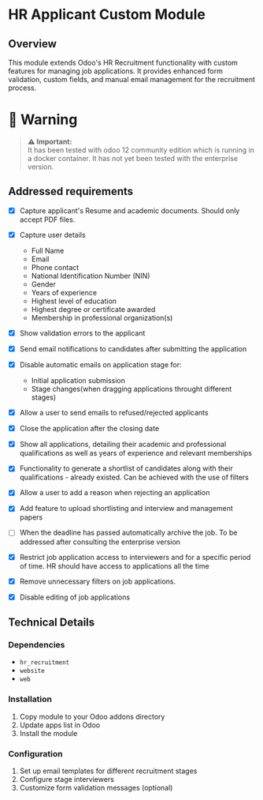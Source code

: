 # HR Applicant Custom Module

## Overview
This module extends Odoo's HR Recruitment functionality with custom features for managing job applications. It provides enhanced form validation, custom fields, and manual email management for the recruitment process.

# 🚨 Warning

> **⚠️ Important:**  
> It has been tested with odoo 12 community edition which is running in a docker container. It has not yet been tested with the enterprise version.



## Addressed requirements
- [X] Capture applicant's Resume and academic documents. Should only accept PDF files.
- [X] Capture user details
    - Full Name
    - Email
    - Phone contact
    - National Identification Number (NIN)
    - Gender
    - Years of experience
    - Highest level of education
    - Highest degree or certificate awarded
    - Membership in professional organization(s)
- [X] Show validation errors to the applicant
- [X] Send email notifications to candidates after submitting the application
- [X] Disable automatic emails on application stage for:
    - Initial application submission
    - Stage changes(when dragging applications throught different stages)
- [X] Allow a user to send emails to refused/rejected applicants
- [X] Close the application after the closing date
- [X] Show all applications, detailing their academic and professional qualifications as well as years of experience and relevant memberships
- [X] Functionality to generate a shortlist of candidates along with their qualifications - already existed. Can be achieved with the use of filters
- [X] Allow a user to add a reason when rejecting an application
- [X] Add feature to upload shortlisting and interview and management papers
- [ ] When the deadline has passed automatically archive the job. To be addressed after consulting the enterprise version
- [X] Restrict job application access to interviewers and for a specific period of time. HR should have access to applications all the time
- [X] Remove unnecessary filters on job applications.
- [X] Disable editing of job applications


## Technical Details

### Dependencies
- `hr_recruitment`
- `website`
- `web`

### Installation
1. Copy module to your Odoo addons directory
2. Update apps list in Odoo
3. Install the module

### Configuration
1. Set up email templates for different recruitment stages
2. Configure stage interviewers
3. Customize form validation messages (optional)
